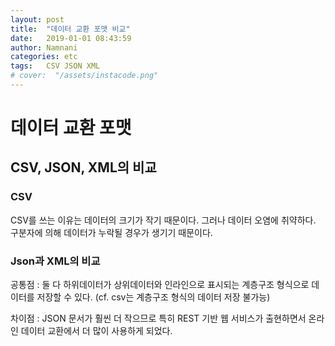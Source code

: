 ```yaml
---
layout: post
title:  "데이터 교환 포맷 비교"
date:   2019-01-01 08:43:59
author: Namnani
categories: etc
tags:	CSV JSON XML
# cover:  "/assets/instacode.png"
---
```


# 데이터 교환 포맷
## CSV, JSON, XML의 비교

### CSV
CSV를 쓰는 이유는 데이터의 크기가 작기 때문이다. 그러나 데이터 오염에 취약하다. 구분자에 의해 데이터가 누락될 경우가 생기기 때문이다.

### Json과 XML의 비교
공통점 : 둘 다 하위데이터가 상위데이터와 인라인으로 표시되는 계층구조 형식으로 데이터를 저장할 수 있다.
  (cf. csv는 계층구조 형식의 데이터 저장 불가능)

  차이점 : JSON 문서가 훨씬 더 작으므로 특히 REST 기반 웹 서비스가 출현하면서 온라인 데이터 교환에서 더 많이 사용하게 되었다.
